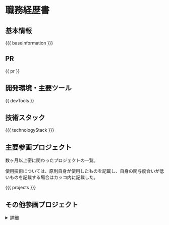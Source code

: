 # 職務経歴書

## 基本情報

{{{ baseInformation }}}

## PR

{{ pr }}

## 開発環境・主要ツール

{{ devTools }}

## 技術スタック

{{{ technologyStack }}}

## 主要参画プロジェクト

数ヶ月以上密に関わったプロジェクトの一覧。

使用技術については、原則自身が使用したものを記載し、自身の関与度合いが低いものを記載する場合はカッコ内に記載した。

{{{ projects }}}

## その他参画プロジェクト

<details>

<summary>詳細</summary>

短期間作業が発生したプロジェクトの一部と使用技術。

使用技術については、自身が使用したものを記載した。

{{{ otherProjects }}}

</details>
